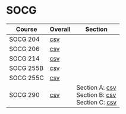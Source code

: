 # SOCG

| Course | Overall | Section |
| ------ | ------- | ------- |
| SOCG 204 | [csv](https://github.com/UCSD-Historical-Enrollment-Data/2024Spring/blob/main/overall/SOCG%20204.csv) |  |
| SOCG 206 | [csv](https://github.com/UCSD-Historical-Enrollment-Data/2024Spring/blob/main/overall/SOCG%20206.csv) |  |
| SOCG 214 | [csv](https://github.com/UCSD-Historical-Enrollment-Data/2024Spring/blob/main/overall/SOCG%20214.csv) |  |
| SOCG 255B | [csv](https://github.com/UCSD-Historical-Enrollment-Data/2024Spring/blob/main/overall/SOCG%20255B.csv) |  |
| SOCG 255C | [csv](https://github.com/UCSD-Historical-Enrollment-Data/2024Spring/blob/main/overall/SOCG%20255C.csv) |  |
| SOCG 290 | [csv](https://github.com/UCSD-Historical-Enrollment-Data/2024Spring/blob/main/overall/SOCG%20290.csv) | Section A: [csv](https://github.com/UCSD-Historical-Enrollment-Data/2024Spring/blob/main/section/SOCG%20290_A.csv)<br>Section B: [csv](https://github.com/UCSD-Historical-Enrollment-Data/2024Spring/blob/main/section/SOCG%20290_B.csv)<br>Section C: [csv](https://github.com/UCSD-Historical-Enrollment-Data/2024Spring/blob/main/section/SOCG%20290_C.csv) |
